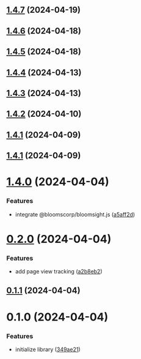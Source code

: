 

## [1.4.7](https://github.com/bloomscorp/ngx-bloomsight/compare/v1.4.6...v1.4.7) (2024-04-19)

## [1.4.6](https://github.com/bloomscorp/ngx-bloomsight/compare/v1.4.5...v1.4.6) (2024-04-18)

## [1.4.5](https://github.com/bloomscorp/ngx-bloomsight/compare/v1.4.4...v1.4.5) (2024-04-18)

## [1.4.4](https://github.com/bloomscorp/ngx-bloomsight/compare/v1.4.3...v1.4.4) (2024-04-13)

## [1.4.3](https://github.com/bloomscorp/ngx-bloomsight/compare/v1.4.2...v1.4.3) (2024-04-13)

## [1.4.2](https://github.com/bloomscorp/ngx-bloomsight/compare/v1.4.1...v1.4.2) (2024-04-10)

## [1.4.1](https://github.com/bloomscorp/ngx-bloomsight/compare/v1.4.0...v1.4.1) (2024-04-09)

## [1.4.1](https://github.com/bloomscorp/ngx-bloomsight/compare/v1.4.0...v1.4.1) (2024-04-09)

# [1.4.0](https://github.com/bloomscorp/ngx-bloomsight/compare/v0.2.0...v1.4.0) (2024-04-04)


### Features

* integrate @bloomscorp/bloomsight.js ([a5aff2d](https://github.com/bloomscorp/ngx-bloomsight/commit/a5aff2d181204571d9ac46579660d5c8926c8923))

# [0.2.0](https://github.com/bloomscorp/ngx-bloomsight/compare/v0.1.1...v0.2.0) (2024-04-04)


### Features

* add page view tracking ([a2b8eb2](https://github.com/bloomscorp/ngx-bloomsight/commit/a2b8eb21fbba701f701fd9a8d4860c5213562a67))

## [0.1.1](https://github.com/bloomscorp/ngx-bloomsight/compare/v0.1.0...v0.1.1) (2024-04-04)

# 0.1.0 (2024-04-04)


### Features

* initialize library ([349ae21](https://github.com/bloomscorp/ngx-bloomsight/commit/349ae2193474f521d58c0d0c41d99b864cea7327))
